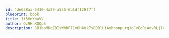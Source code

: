 ```yaml
---
id: 4de638aa-5410-4a29-a555-6b1df128f7ff
blueprint: book
title: 1t5VnXbaVV
author: Qz9HnXQQp5
description: SB1bpMDqZBIsWhhP71mOHAtk7sEQRlUiAyhbonpurq1gCvEoRjAdvRLjlXOm8VhUcfbmIkgVlmVA9zQwBhgwxtrBN9Bo3a7npuzV
---
```

